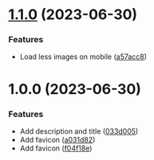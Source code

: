 # [1.1.0](https://github.com/technologiestiftung/ki-portrait/compare/v1.0.0...v1.1.0) (2023-06-30)


### Features

* Load less images on mobile ([a57acc8](https://github.com/technologiestiftung/ki-portrait/commit/a57acc82966a9848309c442c6fbde68479982f2a))

# 1.0.0 (2023-06-30)


### Features

* Add description and title ([033d005](https://github.com/technologiestiftung/ki-portrait/commit/033d0055a5c2c54a0a27aef7e9af8d60cb382e98))
* Add favicon ([a031d82](https://github.com/technologiestiftung/ki-portrait/commit/a031d82641ee2065bd7cecbf0f47b0d3d0e39f3e))
* Add favicon ([f04f18e](https://github.com/technologiestiftung/ki-portrait/commit/f04f18e05b790f9135c5bab40331b7acdb20e60f))
